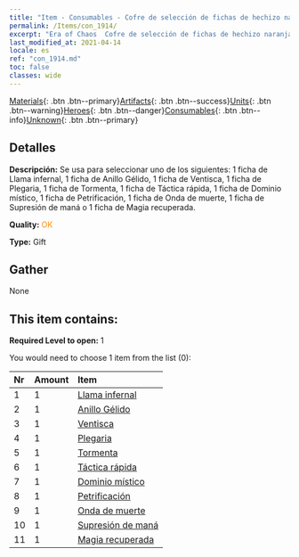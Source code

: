 ```yaml
---
title: "Item - Consumables - Cofre de selección de fichas de hechizo naranja"
permalink: /Items/con_1914/
excerpt: "Era of Chaos  Cofre de selección de fichas de hechizo naranja"
last_modified_at: 2021-04-14
locale: es
ref: "con_1914.md"
toc: false
classes: wide
---
```

 [Materials](/es/Items/){: .btn .btn--primary}[Artifacts](/es/Items/Artifacts/){: .btn .btn--success}[Units](/es/Items/Units/){: .btn .btn--warning}[Heroes](/es/Items/Heroes/){: .btn .btn--danger}[Consumables](/es/Items/Consumables/){: .btn .btn--info}[Unknown](/es/Items/Unknown/){: .btn .btn--primary}

## Detalles
 **Descripción:** Se usa para seleccionar uno de los siguientes: 1 ficha de Llama infernal, 1 ficha de Anillo Gélido, 1 ficha de Ventisca, 1 ficha de Plegaria, 1 ficha de Tormenta, 1 ficha de Táctica rápida, 1 ficha de Dominio místico, 1 ficha de Petrificación, 1 ficha de Onda de muerte, 1 ficha de Supresión de maná o 1 ficha de Magia recuperada.

 **Quality:** <span style="color: #FF8C00">OK</span>

 **Type:** Gift

## Gather

  None

## This item contains:

 **Required Level to open:** 1

 You would need to choose 1 item from the list (0):

  | Nr | Amount |     Item    |
  |:---|:-------|:------------|
  | 1 | 1 | [Llama infernal](/es/Items/her_406/) | 
  | 2 | 1 | [Anillo Gélido](/es/Items/her_421/) | 
  | 3 | 1 | [Ventisca](/es/Items/her_423/) | 
  | 4 | 1 | [Plegaria](/es/Items/her_432/) | 
  | 5 | 1 | [Tormenta](/es/Items/her_445/) | 
  | 6 | 1 | [Táctica rápida](/es/Items/her_450/) | 
  | 7 | 1 | [Dominio místico](/es/Items/her_470/) | 
  | 8 | 1 | [Petrificación](/es/Items/her_471/) | 
  | 9 | 1 | [Onda de muerte](/es/Items/her_456/) | 
  | 10 | 1 | [Supresión de maná](/es/Items/her_480/) | 
  | 11 | 1 | [Magia recuperada](/es/Items/her_482/) | 
